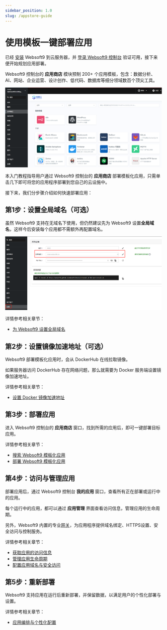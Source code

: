 ```yaml
---
sidebar_position: 1.0
slug: /appstore-guide
---
```


# 使用模板一键部署应用

已经 [安装](./install) Websoft9 到云服务器，并 [登录 Websoft9 控制台](./login-console) 验证可用，接下来便开始规划应用部署。   

Websoft9 控制台的 **应用商店** 模块预制 200+ 个应用模板，包含：数据分析、AI、网站、企业运营、设计创作、低代码、数据库等细分领域数百个顶尖工具。  

![](./assets/websoft9-appstore.png)

本入门教程指导用户通过 Websoft9 控制台的 **应用商店** 部署模板化应用，只需单击几下即可将您的应用程序部署到您自己的云设施中。

接下来，我们分步骤介绍如何快速部署应用：

## 第1步：设置全局域名（可选）

虽然 Websoft9 支持在无域名下使用，但仍然建议先为 Websoft9 设置**全局域名**，这样今后安装每个应用都不需额外再配置域名。 

![](./assets/websoft9-settings-globaldomain.png)

详情参考相关章节：

- [为 Websoft9 设置全局域名](./domain-set#wildcard)

## 第2步：设置镜像加速地址（可选）

Websoft9 部署模板化应用时，会从 DockerHub 在线拉取镜像。 

如果服务器访问 DockerHub 存在网络问题，那么就需要为 Docker 服务端设置镜像加速地址。

详情参考相关章节：

- [设置 Docker 镜像加速地址](./docker-server#imagespeed)

## 第3步：部署应用

进入 Websoft9 控制台的 **应用商店** 窗口，找到所需的应用后，即可一键部署目标应用。   



详情参考相关章节：

- [搜索 Websoft9 模板化应用](./appstore)
- [部署 Websoft9 模板化应用](./deployment#appstore)

## 第4步：访问与管理应用

部署应用后，通过 Websoft9 控制台 **我的应用** 窗口，查看所有正在部署或运行中的应用。  

每个运行中的应用，都可以通过 **应用管理** 界面查看访问信息，管理应用的生命周期。  

另外，Websoft9 内置的专业[网关](./gateway)，为应用程序提供域名绑定、HTTPS设置、安全访问与控制服务。  

详情参考相关章节：

- [获取应用的访问信息](./app-getdetail#access)
- [管理应用生命周期](./app-lifecycle)
- [配置应用域名与安全访问](./gateway)


## 第5步：重新部署

Websoft9 支持应用在运行后重新部署，并保留数据，以满足用户的个性化部署与设置。  

详情参考相关章节：

- [应用编排与个性化配置](./app-compose) 